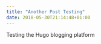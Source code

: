 ```yaml
---
title: "Another Post Testing"
date: 2018-05-30T21:14:48+01:00
---
```


Testing the Hugo blogging platform
